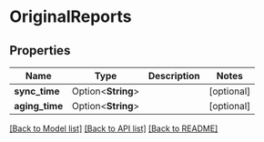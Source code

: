 # OriginalReports

## Properties

Name | Type | Description | Notes
------------ | ------------- | ------------- | -------------
**sync_time** | Option<**String**> |  | [optional]
**aging_time** | Option<**String**> |  | [optional]

[[Back to Model list]](../README.md#documentation-for-models) [[Back to API list]](../README.md#documentation-for-api-endpoints) [[Back to README]](../README.md)


